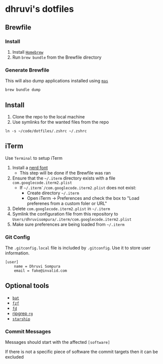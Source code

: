 # dhruvi's dotfiles

## Brewfile

### Install

1. Install [`Homebrew`](https://brew.sh/)
2. Run `brew bundle` from the Brewfile directory

### Generate Brewfile

This will also dump applications installed using [`mas`](https://github.com/mas-cli/mas)

```
brew bundle dump
```

## Install

1. Clone the repo to the local machine
2. Use symlinks for the wanted files from the repo

```
ln -s ~/code/dotfiles/.zshrc ~/.zshrc
```

## iTerm

Use `Terminal` to setup iTerm

1. Install a [nerd font](https://www.nerdfonts.com/)
    - This step will be done if the Brewfile was ran
2. Ensure that the ```~/.iterm``` directory exists with a file ```com.googlecode.iterm2.plist```
    - If ```~/.iterm`/com.googlecode.iterm2.plist``` does not exist:
        - Create directory ```~/.iterm```
        - Open iTerm -> Preferences and check the box to "Load preferenes from a custom foler or URL"
3. Delete ```com.googlecode.iterm2.plist``` in ```~/.iterm```
3. Symlink the configuration file from this repository to ```Users/dhruvisompura/.iterm/com.googlecode.iterm2.plist```
5. Make sure preferences are being loaded from `~/.iterm`

### Git Config

The `.gitconfig.local` file is included by `.gitconfig`. Use it to store user
information.

```
[user]
    name = Dhruvi Sompura
    email = fake@invalid.com
```

## Optional tools

- [`bat`](https://github.com/sharkdp/bat)
- [`fzf`](https://github.com/junegunn/fzf)
- [`fd`](https://github.com/sharkdp/fd)
- [ripgrep `rg`](https://github.com/BurntSushi/ripgrep)
- [`starship`](https://starship.rs/)

### Commit Messages

Messages should start with the affected `[software]`

If there is not a specific piece of software the commit targets then it can be
excluded
